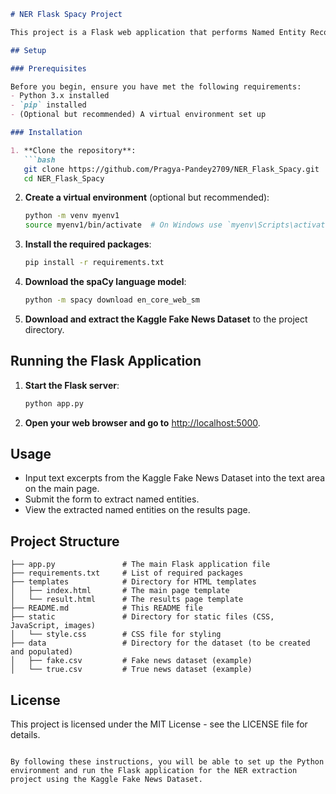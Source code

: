

```markdown
# NER Flask Spacy Project

This project is a Flask web application that performs Named Entity Recognition (NER) using the spaCy library. It uses the Kaggle Fake News Dataset for testing.

## Setup

### Prerequisites

Before you begin, ensure you have met the following requirements:
- Python 3.x installed
- `pip` installed
- (Optional but recommended) A virtual environment set up

### Installation

1. **Clone the repository**:
   ```bash
   git clone https://github.com/Pragya-Pandey2709/NER_Flask_Spacy.git
   cd NER_Flask_Spacy
   ```

2. **Create a virtual environment** (optional but recommended):
   ```bash
   python -m venv myenv1
   source myenv1/bin/activate  # On Windows use `myenv\Scripts\activate`
   ```

3. **Install the required packages**:
   ```bash
   pip install -r requirements.txt
   ```

4. **Download the spaCy language model**:
   ```bash
   python -m spacy download en_core_web_sm
   ```

5. **Download and extract the Kaggle Fake News Dataset** to the project directory.

## Running the Flask Application

1. **Start the Flask server**:
   ```bash
   python app.py
   ```

2. **Open your web browser and go to** [http://localhost:5000](http://localhost:5000).

## Usage

- Input text excerpts from the Kaggle Fake News Dataset into the text area on the main page.
- Submit the form to extract named entities.
- View the extracted named entities on the results page.

## Project Structure

```
├── app.py               # The main Flask application file
├── requirements.txt     # List of required packages
├── templates            # Directory for HTML templates
│   ├── index.html       # The main page template
│   └── result.html      # The results page template
├── README.md            # This README file
├── static               # Directory for static files (CSS, JavaScript, images)
│   └── style.css        # CSS file for styling
├── data                 # Directory for the dataset (to be created and populated)
│   ├── fake.csv         # Fake news dataset (example)
│   └── true.csv         # True news dataset (example)
```

## License

This project is licensed under the MIT License - see the LICENSE file for details.
```

By following these instructions, you will be able to set up the Python environment and run the Flask application for the NER extraction project using the Kaggle Fake News Dataset.
```
